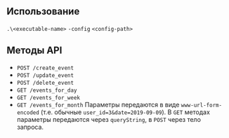 ## Использование
`.\<executable-name>` `-config` `<config-path>`

## Методы API
* `POST /create_event`
* `POST /update_event`
* `POST /delete_event`
* `GET /events_for_day`
* `GET /events_for_week`
* `GET /events_for_month`
  Параметры передаются в виде `www-url-form-encoded` (т.е. обычные `user_id=3&date=2019-09-09`).
  В `GET` методах параметры передаются через `queryString`, в `POST` через тело запроса.